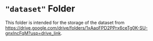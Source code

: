 # `"dataset"` Folder

This folder is intended for the storage of the dataset from https://drive.google.com/drive/folders/1xAaoFPD2PPrx6ceTg0K-SU-gnxlncFqM?usp=drive_link.
